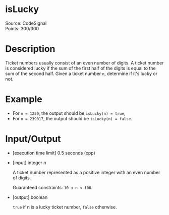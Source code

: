# isLucky
Source: CodeSignal <br>
Points: 300/300

# Description

Ticket numbers usually consist of an even number of digits. A ticket number is considered lucky if the sum of the first half of the digits is equal to the sum of the second half.
Given a ticket number `n`, determine if it's lucky or not.

# Example

* For `n = 1230`, the output should be
  `isLucky(n) = true`;
* For `n = 239017`, the output should be
  `isLucky(n) = false`.

# Input/Output

* [execution time limit] 0.5 seconds (cpp)

* [input] integer n

  A ticket number represented as a positive integer with an even number of digits.

  Guaranteed constraints:
  `10 ≤ n < 106`.

* [output] boolean

  `true` if n is a lucky ticket number, `false` otherwise.
